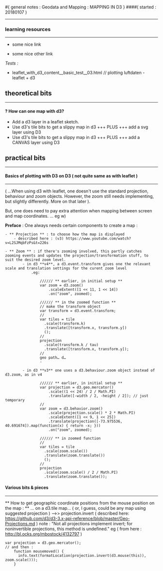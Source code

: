 #{ general notes  : Geodata and Mapping : MAPPING IN D3 }
####( started : 20180107 )

-----------
### learning resources
------------------

- some nice link 

- some nice other link 

*Tests :*
- leaflet_with_d3_content__basic_test__03.html // plotting luftdaten - leaflet + d3 

## theoretical bits 
-----------

####  ? How can one map with d3? 
- Add a d3 layer in a leaflet sketch.
- Use d3's tile bits to get a slippy map in d3 +++ PLUS +++ add a svg layer using D3
- Use d3's tile bits to get a slippy map in d3 +++ PLUS +++ add a CANVAS layer using D3




## practical bits 
-----------



#### Basics of plotting with D3 on D3 ( not quite same as with leaflet )
-----------
( …When using d3 with leaflet, one doesn't use the standard projection, behaviour and zoom objects. However, the zoom still needs implementing, but slightly differently. More on that later ).

But, one does need to pay extra attention when mapping between screen and map coordinates. … eg w)

**Preface** : One always needs certain components to create a map : 

    - ** Projection ** : to choose how the map is displayed
        - described here : (v3) https://www.youtube.com/watch?v=L2SJMqbFzPs&t=226s

    - ** Zoom ** : if there's zooming involved, this partly catches zooming events and updates the projection/transformation stuff, to suit the desired zoom level.
            - in d3 **v4**, a d3.event.transform gives one the relevant scale and translation settings for the curent zoom level 
                .eg:

                    ////// ** earlier, in initial setup **
                    var zoom = d3.zoom()
                        .scaleExtent([1 << 11, 1 << 14])
                        .on("zoom", zoomed);

                    ////// ** in the zoomed function **
                    // make the transform object 
                    var transform = d3.event.transform;
                    //
                    var tiles = tile
                      .scale(transform.k)
                      .translate([transform.x, transform.y])
                      ();
                    //
                    projection
                      .scale(transform.k / tau)
                      .translate([transform.x, transform.y]);
                    //
                    geo path… d…
                    -

            - in d3 **v3** one uses a d3.behaviour.zoom object instead of d3.zoom, as in v4 

                    ////// ** earlier, in initial setup **
                    var projection = d3.geo.mercator()
                        .scale((1 << 24) / 2 / Math.PI)
                        .translate([-width / 2, -height / 2]); // just temporary
                    //
                    var zoom = d3.behavior.zoom()
                        .scale(projection.scale() * 2 * Math.PI)
                        .scaleExtent([1 << 9, 1 << 25])
                        .translate(projection([-73.975536, 40.691674]).map(function(x) { return -x; }))
                        .on("zoom", zoomed);

                    ////// ** in zoomed function 
                    //
                    var tiles = tile
                      .scale(zoom.scale())
                      .translate(zoom.translate())
                      ();
                    //
                    projection
                      .scale(zoom.scale() / 2 / Math.PI)
                      .translate(zoom.translate());                        




#### Various bits & pieces
-----------

** How to get geographic coordinate positions from the mouse position on the map : ** … on a d3.tile map… ( or, I guess, could be any map using suggested projection )
-->> projection.invert
( described here: https://github.com/d3/d3-3.x-api-reference/blob/master/Geo-Projections.md )
note : "Not all projections implement invert; for noninvertible projections, this method is undefined."
eg 
( from here : http://bl.ocks.org/mbostock/4132797 )

    var projection = d3.geo.mercator();
    // and then : 
        function mousemoved() {
          info.text(formatLocation(projection.invert(d3.mouse(this)), zoom.scale()));
        }












